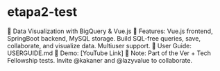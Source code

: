 # etapa2-test
🚀 Data Visualization with BigQuery &amp; Vue.js  📄 Features: Vue.js frontend, SpringBoot backend, MySQL storage. Build SQL-free queries, save, collaborate, and visualize data. Multiuser support.  📖 User Guide: USERGUIDE.md 🔗 Demo: [YouTube Link]  🚧 Note: Part of the Ver + Tech Fellowship tests. Invite @kakaner and @lazyvalue to collaborate.
